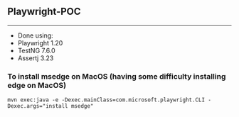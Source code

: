 ## Playwright-POC

---

- Done using:
- Playwright 1.20
- TestNG 7.6.0
- Assertj 3.23

### To install msedge on MacOS (having some difficulty installing edge on MacOS)

```shell script
mvn exec:java -e -Dexec.mainClass=com.microsoft.playwright.CLI -Dexec.args="install msedge"
```
